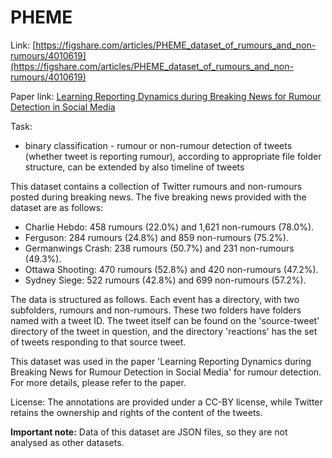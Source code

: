 # PHEME

Link: [https://figshare.com/articles/PHEME_dataset_of_rumours_and_non-rumours/4010619](https://figshare.com/articles/PHEME_dataset_of_rumours_and_non-rumours/4010619)

Paper link: [Learning Reporting Dynamics during Breaking News for Rumour Detection in Social Media](https://arxiv.org/abs/1610.07363)

Task:
* binary classification - rumour or non-rumour detection of tweets (whether tweet is reporting rumour), according to appropriate file folder structure, can be extended by also timeline of tweets 

This dataset contains a collection of Twitter rumours and non-rumours posted during breaking news. The five breaking news provided with the dataset are as follows:

* Charlie Hebdo: 458 rumours (22.0%) and 1,621 non-rumours (78.0%).
* Ferguson: 284 rumours (24.8%) and 859 non-rumours (75.2%).
* Germanwings Crash: 238 rumours (50.7%) and 231 non-rumours (49.3%).
* Ottawa Shooting: 470 rumours (52.8%) and 420 non-rumours (47.2%).
* Sydney Siege: 522 rumours (42.8%) and 699 non-rumours (57.2%).

The data is structured as follows. Each event has a directory, with two subfolders, rumours and non-rumours. These two folders have folders named with a tweet ID. The tweet itself can be found on the 'source-tweet' directory of the tweet in question, and the directory 'reactions' has the set of tweets responding to that source tweet.

This dataset was used in the paper 'Learning Reporting Dynamics during Breaking News for Rumour Detection in Social Media' for rumour detection. For more details, please refer to the paper.

License: The annotations are provided under a CC-BY license, while Twitter retains the ownership and rights of the content of the tweets.

**Important note:** Data of this dataset are JSON files, so they are not analysed as other datasets.
